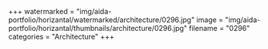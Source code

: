 +++
watermarked = "img/aida-portfolio/horizantal/watermarked/architecture/0296.jpg"
image = "img/aida-portfolio/horizantal/thumbnails/architecture/0296.jpg"
filename = "0296"
categories = "Architecture"
+++
